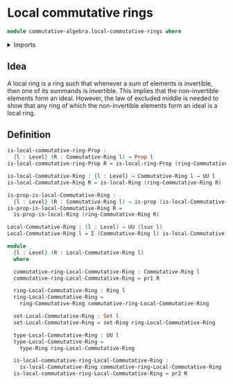 # Local commutative rings

```agda
module commutative-algebra.local-commutative-rings where
```

<details><summary>Imports</summary>

```agda
open import commutative-algebra.commutative-rings
open import commutative-algebra.invertible-elements-commutative-rings
open import foundation.cartesian-product-types
open import foundation.dependent-pair-types
open import foundation.disjunction
open import foundation.propositions
open import foundation.sets
open import foundation.universe-levels
open import ring-theory.invertible-elements-rings
open import ring-theory.local-rings
open import ring-theory.nontrivial-rings
open import ring-theory.rings
```

</details>

## Idea

A local ring is a ring such that whenever a sum of elements is invertible, then one of its summands is invertible. This implies that the non-invertible elements form an ideal. However, the law of excluded middle is needed to show that any ring of which the non-invertible elements form an ideal is a local ring.

## Definition

```agda
is-local-commutative-ring-Prop :
  {l : Level} (R : Commutative-Ring l) → Prop l
is-local-commutative-ring-Prop R = is-local-ring-Prop (ring-Commutative-Ring R)

is-local-Commutative-Ring : {l : Level} → Commutative-Ring l → UU l
is-local-Commutative-Ring R = is-local-Ring (ring-Commutative-Ring R)

is-prop-is-local-Commutative-Ring :
  {l : Level} (R : Commutative-Ring l) → is-prop (is-local-Commutative-Ring R)
is-prop-is-local-Commutative-Ring R =
  is-prop-is-local-Ring (ring-Commutative-Ring R)

Local-Commutative-Ring : (l : Level) → UU (lsuc l)
Local-Commutative-Ring l = Σ (Commutative-Ring l) is-local-Commutative-Ring

module _
  {l : Level} (R : Local-Commutative-Ring l)
  where

  commutative-ring-Local-Commutative-Ring : Commutative-Ring l
  commutative-ring-Local-Commutative-Ring = pr1 R

  ring-Local-Commutative-Ring : Ring l
  ring-Local-Commutative-Ring =
    ring-Commutative-Ring commutative-ring-Local-Commutative-Ring

  set-Local-Commutative-Ring : Set l
  set-Local-Commutative-Ring = set-Ring ring-Local-Commutative-Ring

  type-Local-Commutative-Ring : UU l
  type-Local-Commutative-Ring =
    type-Ring ring-Local-Commutative-Ring

  is-local-commutative-ring-Local-Commutative-Ring :
    is-local-Commutative-Ring commutative-ring-Local-Commutative-Ring
  is-local-commutative-ring-Local-Commutative-Ring = pr2 R
```

